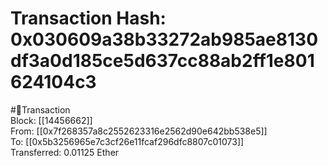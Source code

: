
Transaction Hash: 0x030609a38b33272ab985ae8130df3a0d185ce5d637cc88ab2ff1e801624104c3
====================================================================================
  
#💸Transaction  
Block: [[14456662]]  
From: [[0x7f268357a8c2552623316e2562d90e642bb538e5]]  
To: [[0x5b3256965e7c3cf26e11fcaf296dfc8807c01073]]  
Transferred: 0.01125 Ether